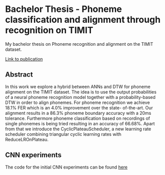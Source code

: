 # Bachelor Thesis - Phoneme classification and alignment through recognition on TIMIT

My bachelor thesis on Phoneme recognition and alignment on the TIMIT dataset.

 [Link to publication](https://isl.anthropomatik.kit.edu/downloads/BachelorarbeitSchlipp.pdf)

 ## Abstract

In this work we explore a hybrid between ANNs and DTW for phoneme alignment on the TIMIT dataset. The idea is to use the output probabilities of a neural phoneme recognition model together with a probability-based DTW in order to align phonemes.
For phoneme recognition we achieve 18.1% FER which is an 4.0% improvement over the state- of-the-art.
Our alignment results in a 86.3% phoneme boundary accuracy with a 20ms tolerance. Furthermore phoneme classification based on recordings of single phonemes is being tried resulting in an accuracy of 66.68%.
Apart from that we introduce the CyclicPlateauScheduler, a new learning rate scheduler combining triangular cyclic learning rates with ReduceLROnPlateau.

## CNN experiments

The code for the initial CNN experiments can be found [here](https://github.com/lischilpp/bachelor-thesis-phoneme-recognition-alignment_cnn)
